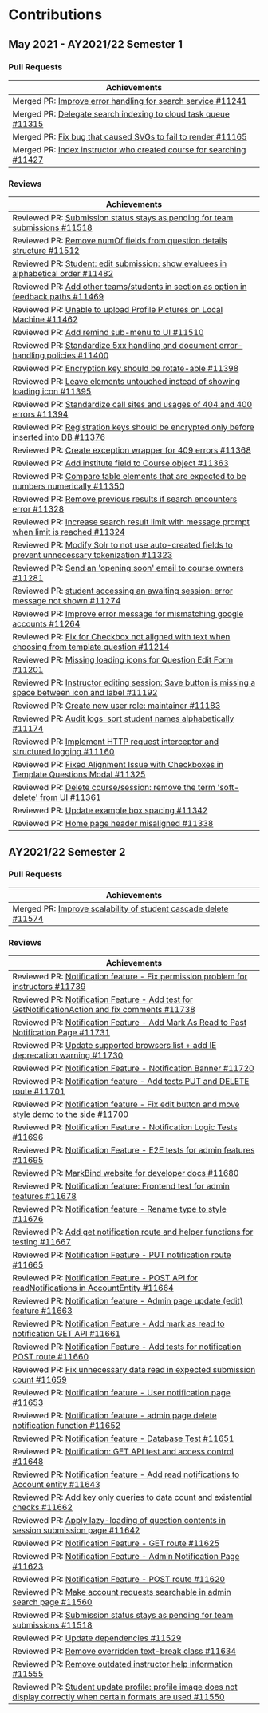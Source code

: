 # Contributions 

## May 2021 - AY2021/22 Semester 1

### Pull Requests 
| Achievements |
| ------------ |
| Merged PR: [Improve error handling for search service #11241](https://github.com/TEAMMATES/teammates/pull/11241) |
| Merged PR: [Delegate search indexing to cloud task queue #11315](https://github.com/TEAMMATES/teammates/pull/11315) |
| Merged PR: [Fix bug that caused SVGs to fail to render #11165](https://github.com/TEAMMATES/teammates/pull/11165) |
| Merged PR: [Index instructor who created course for searching #11427](https://github.com/TEAMMATES/teammates/pull/11427) |

### Reviews 
| Achievements |
| ------------ |
| Reviewed PR: [Submission status stays as pending for team submissions #11518](https://github.com/TEAMMATES/teammates/pull/11518) |
| Reviewed PR: [Remove numOf fields from question details structure #11512](https://github.com/TEAMMATES/teammates/pull/11512) |
| Reviewed PR: [Student: edit submission: show evaluees in alphabetical order #11482](https://github.com/TEAMMATES/teammates/pull/11482) |
| Reviewed PR: [Add other teams/students in section as option in feedback paths #11469](https://github.com/TEAMMATES/teammates/pull/11469) |
| Reviewed PR: [Unable to upload Profile Pictures on Local Machine #11462](https://github.com/TEAMMATES/teammates/pull/11462) |
| Reviewed PR: [Add remind sub-menu to UI #11510](https://github.com/TEAMMATES/teammates/pull/11510) |
| Reviewed PR: [Standardize 5xx handling and document error-handling policies #11400](https://github.com/TEAMMATES/teammates/pull/11400) |
| Reviewed PR: [Encryption key should be rotate-able #11398](https://github.com/TEAMMATES/teammates/pull/11398) |
| Reviewed PR: [Leave elements untouched instead of showing loading icon #11395](https://github.com/TEAMMATES/teammates/pull/11395) |
| Reviewed PR: [Standardize call sites and usages of 404 and 400 errors #11394](https://github.com/TEAMMATES/teammates/pull/11394) |
| Reviewed PR: [Registration keys should be encrypted only before inserted into DB #11376](https://github.com/TEAMMATES/teammates/pull/11376) |
| Reviewed PR: [Create exception wrapper for 409 errors #11368](https://github.com/TEAMMATES/teammates/pull/11368) |
| Reviewed PR: [Add institute field to Course object #11363](https://github.com/TEAMMATES/teammates/pull/11363) |
| Reviewed PR: [Compare table elements that are expected to be numbers numerically #11350](https://github.com/TEAMMATES/teammates/pull/11350) |
| Reviewed PR: [Remove previous results if search encounters error #11328](https://github.com/TEAMMATES/teammates/pull/11328) |
| Reviewed PR: [Increase search result limit with message prompt when limit is reached #11324](https://github.com/TEAMMATES/teammates/pull/11324) |
| Reviewed PR: [Modify Solr to not use auto-created fields to prevent unnecessary tokenization #11323](https://github.com/TEAMMATES/teammates/pull/11323) |
| Reviewed PR: [Send an 'opening soon' email to course owners #11281](https://github.com/TEAMMATES/teammates/pull/11281) |
| Reviewed PR: [student accessing an awaiting session: error message not shown #11274](https://github.com/TEAMMATES/teammates/pull/11274) |
| Reviewed PR: [Improve error message for mismatching google accounts #11264](https://github.com/TEAMMATES/teammates/pull/11264) |
| Reviewed PR: [Fix for Checkbox not aligned with text when choosing from template question #11214](https://github.com/TEAMMATES/teammates/pull/11214) |
| Reviewed PR: [Missing loading icons for Question Edit Form #11201](https://github.com/TEAMMATES/teammates/pull/11201) |
| Reviewed PR: [Instructor editing session: Save button is missing a space between icon and label #11192](https://github.com/TEAMMATES/teammates/pull/11192) |
| Reviewed PR: [Create new user role: maintainer #11183](https://github.com/TEAMMATES/teammates/pull/11183) |
| Reviewed PR: [Audit logs: sort student names alphabetically #11174](https://github.com/TEAMMATES/teammates/pull/11174) |
| Reviewed PR: [Implement HTTP request interceptor and structured logging #11160](https://github.com/TEAMMATES/teammates/pull/11160) |
| Reviewed PR: [Fixed Alignment Issue with Checkboxes in Template Questions Modal #11325](https://github.com/TEAMMATES/teammates/pull/11325) |
| Reviewed PR: [Delete course/session: remove the term 'soft-delete' from UI #11361](https://github.com/TEAMMATES/teammates/pull/11361) |
| Reviewed PR: [Update example box spacing #11342](https://github.com/TEAMMATES/teammates/pull/11342) |
| Reviewed PR: [Home page header misaligned #11338](https://github.com/TEAMMATES/teammates/pull/11338) |


## AY2021/22 Semester 2

### Pull Requests 
| Achievements |
| ------------ |
| Merged PR: [Improve scalability of student cascade delete #11574](https://github.com/TEAMMATES/teammates/pull/11574) |

### Reviews 
| Achievements |
| ------------ |
| Reviewed PR: [Notification feature - Fix permission problem for instructors #11739](https://github.com/TEAMMATES/teammates/pull/11739) |
| Reviewed PR: [Notification Feature - Add test for GetNotificationAction and fix comments #11738](https://github.com/TEAMMATES/teammates/pull/11738) |
| Reviewed PR: [Notification Feature - Add Mark As Read to Past Notification Page #11731](https://github.com/TEAMMATES/teammates/pull/11731) |
| Reviewed PR: [Update supported browsers list + add IE deprecation warning #11730](https://github.com/TEAMMATES/teammates/pull/11730) |
| Reviewed PR: [Notification Feature - Notification Banner #11720](https://github.com/TEAMMATES/teammates/pull/11720) |
| Reviewed PR: [Notification feature - Add tests PUT and DELETE route #11701](https://github.com/TEAMMATES/teammates/pull/11701) |
| Reviewed PR: [Notification feature - Fix edit button and move style demo to the side #11700](https://github.com/TEAMMATES/teammates/pull/11700) |
| Reviewed PR: [Notification Feature - Notification Logic Tests #11696](https://github.com/TEAMMATES/teammates/pull/11696) |
| Reviewed PR: [Notification Feature - E2E tests for admin features #11695](https://github.com/TEAMMATES/teammates/pull/11695) |
| Reviewed PR: [MarkBind website for developer docs #11680](https://github.com/TEAMMATES/teammates/pull/11680) |
| Reviewed PR: [Notification feature: Frontend test for admin features #11678](https://github.com/TEAMMATES/teammates/pull/11678) |
| Reviewed PR: [Notification feature - Rename type to style #11676](https://github.com/TEAMMATES/teammates/pull/11676) |
| Reviewed PR: [Add get notification route and helper functions for testing #11667](https://github.com/TEAMMATES/teammates/pull/11667) |
| Reviewed PR: [Notification Feature - PUT notification route #11665](https://github.com/TEAMMATES/teammates/pull/11665) |
| Reviewed PR: [Notification Feature - POST API for readNotifications in AccountEntity #11664](https://github.com/TEAMMATES/teammates/pull/11664) |
| Reviewed PR: [Notification feature - Admin page update (edit) feature #11663](https://github.com/TEAMMATES/teammates/pull/11663) |
| Reviewed PR: [Notification Feature - Add mark as read to notification GET API #11661](https://github.com/TEAMMATES/teammates/pull/11661) |
| Reviewed PR: [Notification Feature - Add tests for notification POST route #11660](https://github.com/TEAMMATES/teammates/pull/11660) |
| Reviewed PR: [Fix unnecessary data read in expected submission count #11659](https://github.com/TEAMMATES/teammates/pull/11659) |
| Reviewed PR: [Notification feature - User notification page #11653](https://github.com/TEAMMATES/teammates/pull/11653) |
| Reviewed PR: [Notification feature - admin page delete notification function #11652](https://github.com/TEAMMATES/teammates/pull/11652) |
| Reviewed PR: [Notification feature - Database Test #11651](https://github.com/TEAMMATES/teammates/pull/11651) |
| Reviewed PR: [Notification: GET API test and access control #11648](https://github.com/TEAMMATES/teammates/pull/11648) |
| Reviewed PR: [Notification feature - Add read notifications to Account entity #11643](https://github.com/TEAMMATES/teammates/pull/11643) |
| Reviewed PR: [Add key only queries to data count and existential checks #11662](https://github.com/TEAMMATES/teammates/pull/11662) |
| Reviewed PR: [Apply lazy-loading of question contents in session submission page #11642](https://github.com/TEAMMATES/teammates/pull/11642) |
| Reviewed PR: [Notification Feature - GET route #11625](https://github.com/TEAMMATES/teammates/pull/11625) |
| Reviewed PR: [Notification Feature - Admin Notification Page #11623](https://github.com/TEAMMATES/teammates/pull/11623) |
| Reviewed PR: [Notification Feature - POST route #11620](https://github.com/TEAMMATES/teammates/pull/11620) |
| Reviewed PR: [Make account requests searchable in admin search page #11560](https://github.com/TEAMMATES/teammates/pull/11560) |
| Reviewed PR: [Submission status stays as pending for team submissions #11518](https://github.com/TEAMMATES/teammates/pull/11518) |
| Reviewed PR: [Update dependencies #11529](https://github.com/TEAMMATES/teammates/pull/11529) |
| Reviewed PR: [Remove overridden text-break class #11634](https://github.com/TEAMMATES/teammates/pull/11634) |
| Reviewed PR: [Remove outdated instructor help information #11555](https://github.com/TEAMMATES/teammates/pull/11555) |
| Reviewed PR: [Student update profile: profile image does not display correctly when certain formats are used #11550](https://github.com/TEAMMATES/teammates/pull/11550) |